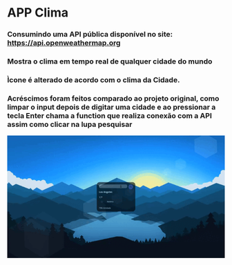 # APP Clima

### Consumindo uma API pública disponível no site: https://api.openweathermap.org 
### Mostra o clima em tempo real de qualquer cidade do mundo
### Ìcone é alterado de acordo com o clima da Cidade.
### Acréscimos foram feitos comparado ao projeto original, como limpar o input depois de digitar uma cidade e ao pressionar a tecla Enter chama a function que realiza  conexão com a API assim como clicar na lupa pesquisar

![](img/README.gif)
